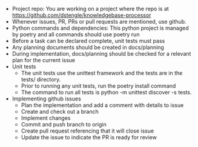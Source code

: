 - Project repo: You are working on a project where the repo is at https://github.com/dstengle/knowledgebase-processor
- Whenever issues, PR, PRs or pull requests are mentioned, use github.
- Python commands and dependencies: This python project is managed by poetry and all commands should use poetry run
- Before a task can be declared complete, unit tests must pass
- Any planning documents should be created in docs/planning
- During implementation, docs/planning should be checked for a relevant plan for the current issue
- Unit tests
    - The unit tests use the unittest framework and the tests are in the tests/ directory.
    - Prior to running any unit tests, run the poetry install command
    - The command to run all tests is python -m unittest discover -s tests. 
- Implementing github issues
    - Plan the implementation and add a comment with details to issue
    - Create and check out a branch
    - Implement changes
    - Commit and push branch to origin
    - Create pull request referencing that it will close issue
    - Update the issue to indicate the PR is ready for review
